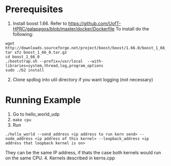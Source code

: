 # Prerequisites

1. Install boost 1.66. Refer to https://github.com/UofT-HPRC/galapagos/blob/master/docker/Dockerfile
To install do the following:
```
wget http://downloads.sourceforge.net/project/boost/boost/1.66.0/boost_1_66_0.tar.gz
tar xfz boost_1_66_0.tar.gz 
cd boost_1_66_0 
./bootstrap.sh --prefix=/usr/local  --with-libraries=system,thread,log,program_options  
sudo ./b2 install 

```

2. Clone spdlog into util directory if you want logging (not necessary)

# Running Example
1. Go to hello_world_udp
2. `make cpu`
3. Run 
```
./hello_world --send_address <ip address to run kern send> --node_address <ip address of this kernel> --loopback_address <ip address that loopback kernel is on>
```
They can be the same IP address, if thats the case both kernels would run on the same CPU.
4. Kernels described in kerns.cpp


 
